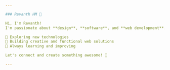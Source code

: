 ```yaml
---

### Revanth HM 👋  

Hi, I'm Revanth!  
I'm passionate about **design**, **software**, and **web development**.  

🔹 Exploring new technologies  
🔹 Building creative and functional web solutions  
🔹 Always learning and improving  

Let's connect and create something awesome! 🚀  

---
```

